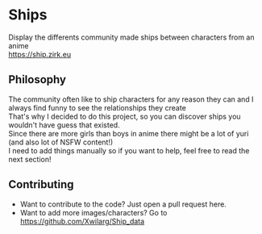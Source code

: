 # Ships
Display the differents community made ships between characters from an anime<br/>
https://ship.zirk.eu

## Philosophy
The community often like to ship characters for any reason they can and I always find funny to see the relationships they create<br/>
That's why I decided to do this project, so you can discover ships you wouldn't have guess that existed.<br/>
Since there are more girls than boys in anime there might be a lot of yuri (and also lot of NSFW content!)<br/>
I need to add things manually so if you want to help, feel free to read the next section!

## Contributing
- Want to contribute to the code? Just open a pull request here.
- Want to add more images/characters? Go to https://github.com/Xwilarg/Ship_data
